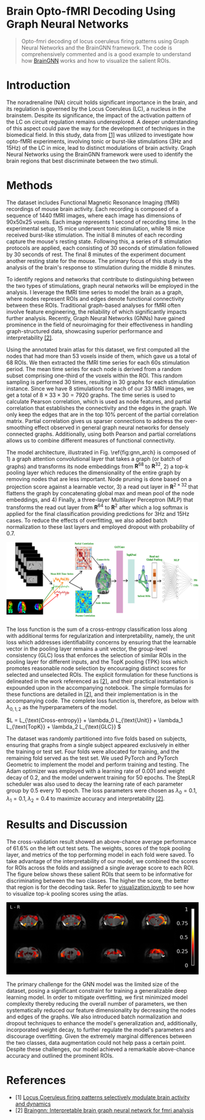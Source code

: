 # Brain Opto-fMRI Decoding Using Graph Neural Networks
> Opto-fmri decoding of locus coeruleus firing patterns using Graph Neural Networks and the BrainGNN framework. The code is comprehensively commented and is a good example to understand how [BrainGNN](https://github.com/xxlya/BrainGNN_Pytorch) works and how to visualize the salient ROIs.

# Introduction
The noradrenaline (NA) circuit holds significant importance in the brain, and its regulation is governed by the Locus Coeruleus (LC), a nucleus in the brainstem. Despite its significance, the impact of the activation pattern of the LC on circuit regulation remains underexplored. A deeper understanding of this aspect could pave the way for the development of techniques in the biomedical field. In this study, data from [[1]](#1) was utilized to investigate how opto-fMRI experiments, involving tonic or burst-like stimulations (3Hz and 15Hz) of the LC in mice, lead to distinct modulations of brain activity. Graph Neural Networks using the BrainGNN framework were used to identify the brain regions that best discriminate between the two stimuli.

# Methods

The dataset includes Functional Magnetic Resonance Imaging (fMRI) recordings of mouse brain activity. Each recording is composed of a sequence of 1440 fMRI images, where each image has dimensions of 90x50x25 voxels. Each image represents 1 second of recording time. In the experimental setup, 15 mice underwent tonic stimulation, while 18 mice received burst-like stimulation. The initial 8 minutes of each recording capture the mouse's resting state. Following this, a series of 8 stimulation protocols are applied, each consisting of 30 seconds of stimulation followed by 30 seconds of rest. The final 8 minutes of the experiment document another resting state for the mouse. The primary focus of this study is the analysis of the brain's response to stimulation during the middle 8 minutes.

To identify regions and networks that contribute to distinguishing between the two types of stimulations, graph neural networks will be employed in the analysis. I leverage the fMRI time series to  model the brain as a graph, where nodes represent ROIs and edges denote functional connectivity between these ROIs. Traditional graph-based analyses for fMRI often involve feature engineering, the reliability of which significantly impacts further analysis. Recently, Graph Neural Networks (GNNs) have gained prominence in the field of neuroimaging for their effectiveness in handling graph-structured data, showcasing superior performance and interpretability [[2]](#2).

Using the annotated brain atlas for this dataset, we first computed all the nodes that had more than 53 voxels inside of them, which gave us a total of 68 ROIs. We then extracted the fMRI time series for each 60s stimulation period. The mean time series for each node is derived from a random subset comprising one-third of the voxels within the ROI. This random sampling is performed 30 times, resulting in 30 graphs for each stimulation instance. Since we have 8 stimulations for each of our 33 fMRI images, we get a total of $8 \times 33 \times 30 = 7920$ graphs. The time series is used to calculate Pearson correlation, which is used as node features, and  partial correlation that establishes the connectivity and the edges in the graph. We only keep the edges that are in the top $10\%$ percent of the partial correlation matrix. Partial correlation gives us sparser connections to address the over-smoothing effect observed in general graph neural networks for densely connected graphs. Additionally, using both Pearson and partial correlations allows us to combine different measures of functional connectivity.

The model architecture, illustrated in Fig. \ref{fig:gnn_arch} is composed of 1) a graph attention convolutional layer that takes a graph (or batch of graphs) and transforms its node embeddings from $\mathbf{R}^{68}$ to $\mathbf{R}^{32}$, 2) a top-k pooling layer which reduces the dimensionality of the entire graph by removing nodes that are less important. Node pruning is done based on a projection score against a learnable vector, 3) a read out layer in $\mathbf{R}^{2 \times 32}$ that flattens the graph by concatenating global max and mean pool of the node embeddings, and 4) Finally, a three-layer Multilayer Perceptron (MLP) that transforms the read out layer from  $\mathbf{R}^{64}$ to $\mathbf{R}^{2}$  after which a log softmax is applied for the final classification providing predictions for 3Hz and 15Hz cases. To reduce the effects of overfitting, we also added batch normalization to these last layers and employed dropout with probability of $0.7$.

![Model Architecture](/assets/gnn-arch.png)

The loss function is the sum of a cross-entropy classification loss along with additional terms for regularization and interpretability, namely, the unit loss which addresses identifiability concerns by ensuring that the learnable vector in the pooling layer remains a unit vector, the group-level consistency (GLC) loss that enforces the selection of similar ROIs in the pooling layer for different inputs, and the TopK pooling (TPK) loss which promotes reasonable node selection by encouraging distinct scores for selected and unselected ROIs. The explicit formulation for these functions is delineated in the work referenced as [[2]](#2), and their practical instantiation is expounded upon in the accompanying notebook. The simple formulas for these functions are detailed in [[2]](#2), and their implementation is in the accompanying code. The complete loss function is, therefore, as below with $\lambda_{0, 1, 2}$ as the hyperparameters of the model.

$L = L_{\text{Cross-entropy}} + \lambda_0 L_{\text{Unit}} + \lambda_1 L_{\text{TopK}} +  \lambda_2 L_{\text{GLC}} $

The dataset was randomly partitioned into five folds based on subjects, ensuring that graphs from a single subject appeared exclusively in either the training or test set. Four folds were allocated for training, and the remaining fold served as the test set. We used PyTorch and PyTorch Geometric to implement the model and perform training and testing. The Adam optimizer was employed with a learning rate of $0.001$ and weight decay of $0.2$, and the model underwent training for 50 epochs. The StepLR scheduler was also used to decay the learning rate of each parameter group by $0.5$ every $10$ epoch. The loss parameters were chosen as $\lambda_0 = 0.1, \lambda_1 = 0.1, \lambda_2 = 0.4$ to maximize accuracy and interpretability [[2]](#2).

# Results and Discussion
The cross-validation result showed an above-chance average performance of $61.6\%$ on the left out test sets. The weights, scores of the topk pooling layer, and metrics of the top performing model in each fold were saved. To take advantage of the interpretability of our model, we combined the scores for ROIs across the folds and assigned a single average score to each ROI. The figure below shows these salient ROIs that seem to be informative for discriminating between the two classes. The higher the score, the better that region is for the decoding task. Refer to [visualization.ipynb](https://github.com/arashsm79/brain-opto-fmri-decoding-gnn/blob/main/visualizations.ipynb) to see how to visualize top-k pooling scores using the atlas.

![Salient ROI](/assets/salient-roi.png)

The primary challenge for the GNN model was the limited size of the dataset, posing a significant constraint for training a generalizable deep learning model. In order to mitigate overfitting, we first minimized model complexity thereby reducing the overall number of parameters, we then systematically reduced our feature dimensionality by decreasing the nodes and edges of the graphs. We also introduced batch normalization and dropout techniques to enhance the model's generalization and, additionally, incorporated weight decay, to further regulate the model's parameters and discourage overfitting. Given the extremely marginal differences between the two classes, data augmentation could not help pass a certain point. Despite these challenges, our model achieved a remarkable above-chance accuracy and outlined the prominent ROIs.

# References
* <a id="1">[1]</a> [Locus Coeruleus firing patterns selectively modulate brain activity and dynamics](https://www.biorxiv.org/content/10.1101/2022.08.29.505672v1)
* <a id="2">[2]</a> [Braingnn: Interpretable brain graph neural network for fmri analysis](https://github.com/xxlya/BrainGNN_Pytorch)

